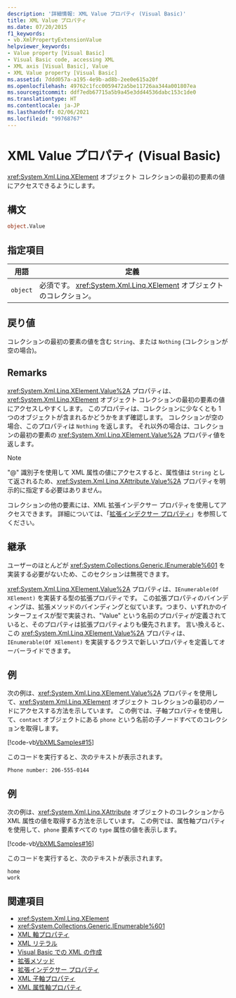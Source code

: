 ```yaml
---
description: '詳細情報: XML Value プロパティ (Visual Basic)'
title: XML Value プロパティ
ms.date: 07/20/2015
f1_keywords:
- vb.XmlPropertyExtensionValue
helpviewer_keywords:
- Value property [Visual Basic]
- Visual Basic code, accessing XML
- XML axis [Visual Basic], Value
- XML Value property [Visual Basic]
ms.assetid: 7ddd057a-a195-4e9b-ad8b-2ee0e615a20f
ms.openlocfilehash: 49762c1fcc0059472a5be11726aa344a001807ea
ms.sourcegitcommit: ddf7edb67715a5b9a45e3dd44536dabc153c1de0
ms.translationtype: HT
ms.contentlocale: ja-JP
ms.lasthandoff: 02/06/2021
ms.locfileid: "99768767"
---
```

# <a name="xml-value-property-visual-basic"></a>XML Value プロパティ (Visual Basic)

<xref:System.Xml.Linq.XElement> オブジェクト コレクションの最初の要素の値にアクセスできるようにします。

## <a name="syntax"></a>構文

```vb
object.Value
```

## <a name="parts"></a>指定項目

|用語|定義|  
|---|---|  
|`object`|必須です。 <xref:System.Xml.Linq.XElement> オブジェクトのコレクション。|  

## <a name="return-value"></a>戻り値

 コレクションの最初の要素の値を含む `String`、または `Nothing` (コレクションが空の場合)。

## <a name="remarks"></a>Remarks

 <xref:System.Xml.Linq.XElement.Value%2A> プロパティは、<xref:System.Xml.Linq.XElement> オブジェクト コレクションの最初の要素の値にアクセスしやすくします。 このプロパティは、コレクションに少なくとも 1 つのオブジェクトが含まれるかどうかをまず確認します。 コレクションが空の場合、このプロパティは `Nothing` を返します。 それ以外の場合は、コレクションの最初の要素の <xref:System.Xml.Linq.XElement.Value%2A> プロパティ値を返します。

> [!NOTE]
> "\@" 識別子を使用して XML 属性の値にアクセスすると、属性値は `String` として返されるため、<xref:System.Xml.Linq.XAttribute.Value%2A> プロパティを明示的に指定する必要はありません。

 コレクションの他の要素には、XML 拡張インデクサー プロパティを使用してアクセスできます。 詳細については、「[拡張インデクサー プロパティ](extension-indexer-property.md)」を参照してください。

## <a name="inheritance"></a>継承

 ユーザーのほとんどが <xref:System.Collections.Generic.IEnumerable%601> を実装する必要がないため、このセクションは無視できます。

 <xref:System.Xml.Linq.XElement.Value%2A> プロパティは、`IEnumerable(Of XElement)` を実装する型の拡張プロパティです。 この拡張プロパティのバインディングは、拡張メソッドのバインディングと似ています。つまり、いずれかのインターフェイスが型で実装され、"Value" という名前のプロパティが定義されていると、そのプロパティは拡張プロパティよりも優先されます。 言い換えると、この <xref:System.Xml.Linq.XElement.Value%2A> プロパティは、`IEnumerable(Of XElement)` を実装するクラスで新しいプロパティを定義してオーバーライドできます。

## <a name="example"></a>例

 次の例は、<xref:System.Xml.Linq.XElement.Value%2A> プロパティを使用して、<xref:System.Xml.Linq.XElement> オブジェクト コレクションの最初のノードにアクセスする方法を示しています。 この例では、子軸プロパティを使用して、`contact` オブジェクトにある `phone` という名前の子ノードすべてのコレクションを取得します。

 [!code-vb[VbXMLSamples#15](~/samples/snippets/visualbasic/VS_Snippets_VBCSharp/VbXMLSamples/VB/XMLSamples7.vb#15)]

 このコードを実行すると、次のテキストが表示されます。

 `Phone number: 206-555-0144`

## <a name="example"></a>例

 次の例は、<xref:System.Xml.Linq.XAttribute> オブジェクトのコレクションから XML 属性の値を取得する方法を示しています。 この例では、属性軸プロパティを使用して、`phone` 要素すべての `type` 属性の値を表示します。

 [!code-vb[VbXMLSamples#16](~/samples/snippets/visualbasic/VS_Snippets_VBCSharp/VbXMLSamples/VB/XMLSamples7.vb#16)]

 このコードを実行すると、次のテキストが表示されます。

 ```console
 home
 work
```

## <a name="see-also"></a>関連項目

- <xref:System.Xml.Linq.XElement>
- <xref:System.Collections.Generic.IEnumerable%601>
- [XML 軸プロパティ](index.md)
- [XML リテラル](../xml-literals/index.md)
- [Visual Basic での XML の作成](../../programming-guide/language-features/xml/creating-xml.md)
- [拡張メソッド](../../programming-guide/language-features/procedures/extension-methods.md)
- [拡張インデクサー プロパティ](extension-indexer-property.md)
- [XML 子軸プロパティ](xml-child-axis-property.md)
- [XML 属性軸プロパティ](xml-attribute-axis-property.md)
